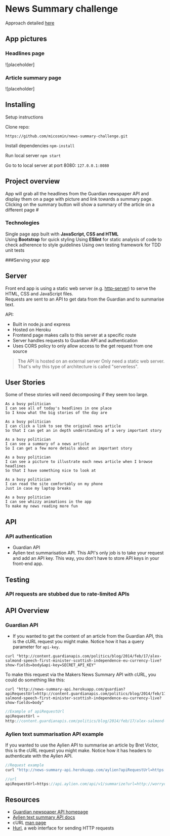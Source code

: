 # News Summary challenge

Approach detailed [here](https://github.com/micosmin/news-summary-challenge/blob/master/APPROACH.md)

## App pictures

### Headlines page

![placeholder]

### Article summary page

![placeholder]

## Installing

Setup instructions

Clone repo:

`https://github.com/micosmin/news-summary-challenge.git`

Install dependencies
`npm-install`

Run local server
`npm start`

Go to to local server at port 8080:
`127.0.0.1:8080`

## Project overview

App will grab all the headlines from the Guardian newspaper API and display them on a page with picture and link towards a summary page.  
Clicking on the summary button will show a summary of the article on a different page #

### Technologies

Single page app built with **JavaScript, CSS and HTML**  
Using **Bootstrap** for quick styling
Using **ESlint** for static analysis of code to check adherence to style guidelines
Using own testing framework for TDD unit tests

###Serving your app

## Server

Front end app is using a static web server (e.g. [http-server](https://www.npmjs.com/package/http-server)) to serve the HTML, CSS and JavaScript files.  
Requests are sent to an API to get data from the Guardian and to summarise text.

API:

- Built in node.js and express
- Hosted on Heroku
- Frontend page makes calls to this server at a specific route
- Server handles requests to Guardian API and authentication
- Uses CORS policy to only allow access to the get request from one source

> The API is hosted on an external server
> Only need a static web server. That's why this type of architecture is called "serverless".

## User Stories

Some of these stories will need decomposing if they seem too large.

```
As a busy politician
I can see all of today's headlines in one place
So I know what the big stories of the day are
```

```
As a busy politician
I can click a link to see the original news article
So that I can get an in depth understanding of a very important story
```

```
As a busy politician
I can see a summary of a news article
So I can get a few more details about an important story
```

```
As a busy politician
I can see a picture to illustrate each news article when I browse headlines
So that I have something nice to look at
```

```
As a busy politician
I can read the site comfortably on my phone
Just in case my laptop breaks
```

```
As a busy politician
I can see whizzy animations in the app
To make my news reading more fun
```

## API

### API authentication

- Guardian API
- Aylien text summarisation API. This API's only job is to take your request and add an API key. This way, you don't have to store API keys in your front-end app.

## Testing

### API requests are stubbed due to rate-limited APIs

## API Overview

### Guardian API

- If you wanted to get the content of an article from the Guardian API, this is the cURL request you might make. Notice how it has a query parameter for `api-key`.

```
curl "http://content.guardianapis.com/politics/blog/2014/feb/17/alex-salmond-speech-first-minister-scottish-independence-eu-currency-live?show-fields=body&api-key=SECRET_API_KEY"
```

To make this request via the Makers News Summary API with cURL, you could do something like this:

```
curl "http://news-summary-api.herokuapp.com/guardian?apiRequestUrl=http://content.guardianapis.com/politics/blog/2014/feb/17/alex-salmond-speech-first-minister-scottish-independence-eu-currency-live?show-fields=body"
```

```javascript
//Example of apiRequestUrl
apiRequestUrl =
http://content.guardianapis.com/politics/blog/2014/feb/17/alex-salmond-speech-first-minister-scottish-independence-eu-currency-live?show-fields=body
```

### Aylien text summarisation API example

If you wanted to use the Aylien API to summarise an article by Bret Victor, this is the cURL request you might make. Notice how it has headers to authenticate with the Aylien API.

```js
//Request example
curl "http://news-summary-api.herokuapp.com/aylien?apiRequestUrl=https://api.aylien.com/api/v1/summarize?url=http://worrydream.com/MediaForThinkingTheUnthinkable/note.html"

//url
apiRequestUrl=https://api.aylien.com/api/v1/summarize?url=http://worrydream.com/MediaForThinkingTheUnthinkable/note.html"
```

## Resources

- [Guardian newspaper API homepage](http://open-platform.theguardian.com/documentation/)
- [Aylien text summary API docs](http://docs.aylien.com/docs/summarize)
- cURL [man page](https://curl.haxx.se/docs/manpage.html)
- [Hurl](https://www.hurl.it/), a web interface for sending HTTP requests
